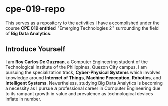 # cpe-019-repo
This serves as a repository to the activities I have accomplished under the course **CPE 019 entitled** "Emerging Technologies 2" surrounding the field of **Big Data Analytics**.

## Introduce Yourself
I am **Roy Carlos De Guzman**, a Computer Engineering student of the Technological Institute of the Philippines, Quezon City campus. I am pursuing the specialization track, **Cyber-Physical Systems** which involves knowledge around **Internet of Things**, **Machine Perception**, **Robotics**, and **Intelligent Systems**. Nevertheless, studying Big Data Analytics is becoming a necessity as I pursue a professional career in Computer Engineering due to its rampant growth in value and prevalence as technological devices inflate in number.
